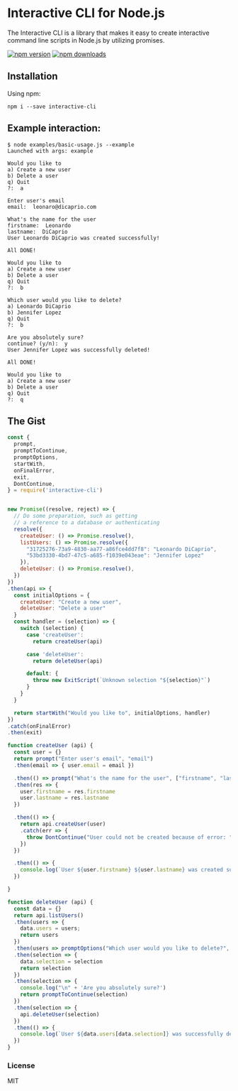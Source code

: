 # Interactive CLI for Node.js

The Interactive CLI is a library that makes it easy to create interactive command line scripts in Node.js by utilizing promises.

[![npm version](https://img.shields.io/npm/v/interactive-cli.svg?style=flat-square)](https://www.npmjs.com/package/interactive-cli)
[![npm downloads](https://img.shields.io/npm/dm/interactive-cli.svg?style=flat-square)](https://www.npmjs.com/package/interactive-cli)

## Installation

Using npm:
```shell
npm i --save interactive-cli
```

## Example interaction:
```shell
$ node examples/basic-usage.js --example
Launched with args: example

Would you like to
a) Create a new user
b) Delete a user
q) Quit
?:  a

Enter user's email
email:  leonaro@dicaprio.com

What's the name for the user
firstname:  Leonardo
lastname:  DiCaprio
User Leonardo DiCaprio was created successfully!

All DONE!

Would you like to
a) Create a new user
b) Delete a user
q) Quit
?:  b

Which user would you like to delete?
a) Leonardo DiCaprio
b) Jennifer Lopez
q) Quit
?:  b

Are you absolutely sure?
continue? (y/n):  y
User Jennifer Lopez was successfully deleted!

All DONE!

Would you like to
a) Create a new user
b) Delete a user
q) Quit
?:  q
```

## The Gist

```js
const {
  prompt,
  promptToContinue,
  promptOptions,
  startWith,
  onFinalError,
  exit,
  DontContinue,
} = require('interactive-cli')


new Promise((resolve, reject) => {
  // Do some preparation, such as getting
  // a reference to a database or authenticating
  resolve({
    createUser: () => Promise.resolve(),
    listUsers: () => Promise.resolve({
      "31725276-73a9-4830-aa77-a86fce4dd7f8": "Leonardo DiCaprio",
      "53bd3330-4bd7-47c5-a685-f1039e043eae": "Jennifer Lopez"
    }),
    deleteUser: () => Promise.resolve(),
  })
})
.then(api => {
  const initialOptions = {
    createUser: "Create a new user",
    deleteUser: "Delete a user"
  }
  const handler = (selection) => {
    switch (selection) {
      case 'createUser':
        return createUser(api)

      case 'deleteUser':
        return deleteUser(api)

      default: {
        throw new ExitScript(`Unknown selection "${selection}"`)
      }
    }
  }

  return startWith("Would you like to", initialOptions, handler)
})
.catch(onFinalError)
.then(exit)

function createUser (api) {
  const user = {}
  return prompt("Enter user's email", "email")
  .then(email => { user.email = email })

  .then(() => prompt("What's the name for the user", ["firstname", "lastname"]))
  .then(res => {
    user.firstname = res.firstname
    user.lastname = res.lastname
  })

  .then(() => {
    return api.createUser(user)
    .catch(err => {
      throw DontContinue("User could not be created because of error: " + err.message)
    })
  })

  .then(() => {
    console.log(`User ${user.firstname} ${user.lastname} was created successfully!`)
  })

}

function deleteUser (api) {
  const data = {}
  return api.listUsers()
  .then(users => {
    data.users = users;
    return users
  })
  .then(users => promptOptions("Which user would you like to delete?", users))
  .then(selection => {
    data.selection = selection
    return selection
  })
  .then(selection => {
    console.log("\n" + 'Are you absolutely sure?')
    return promptToContinue(selection)
  })
  .then(selection => {
    api.deleteUser(selection)
  })
  .then(() => {
    console.log(`User ${data.users[data.selection]} was successfully deleted!`)
  })
}
```

### License

MIT
